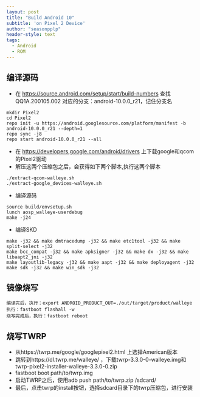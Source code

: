 ```yaml
---
layout: post
title: "Build Android 10"
subtitle: 'on Pixel 2 Device'
author: "seasonpplp"
header-style: text
tags:
  - Android
  - ROM
---
```

## 编译源码
- 在 https://source.android.com/setup/start/build-numbers 查找 QQ1A.200105.002 对应的分支：android-10.0.0_r21，记住分支名

``` shell
mkdir Pixel2
cd Pixel2
repo init -u https://android.googlesource.com/platform/manifest -b android-10.0.0_r21 --depth=1
repo sync -j8
repo start android-10.0.0_r21 --all
```
- 在 https://developers.google.com/android/drivers 上下载google和qcom的Pixel2驱动
- 解压这两个压缩包之后，会获得如下两个脚本,执行这两个脚本
``` shell
./extract-qcom-walleye.sh
./extract-google_devices-walleye.sh
```

- 编译源码
``` shell
source build/envsetup.sh
lunch aosp_walleye-userdebug
make -j24
```
- 编译SKD
``` shell
make -j32 && make dmtracedump -j32 && make etc1tool -j32 && make split-select -j32
make bcc_compat -j32 && make apksigner -j32 && make dx -j32 && make libaapt2_jni -j32
make layoutlib-legacy -j32 && make aapt -j32 && make deployagent -j32
make sdk -j32 && make win_sdk -j32
```

## 镜像烧写
```
编译完后，执行：export ANDROID_PRODUCT_OUT=./out/target/product/walleye
执行：fastboot flashall -w
烧写完成后，执行：fastboot reboot
```
## 烧写TWRP
- 从https://twrp.me/google/googlepixel2.html 上选择American版本
- 跳转到https://dl.twrp.me/walleye/ ，下载twrp-3.3.0-0-walleye.img和
twrp-pixel2-installer-walleye-3.3.0-0.zip
- fastboot boot path/to/twrp.img
- 启动TWRP之后，使用adb push path/to/twrp.zip /sdcard/
- 最后，点击twrp的install按钮，选择sdcard目录下的twrp压缩包，进行安装









